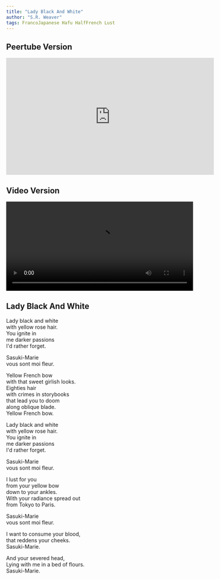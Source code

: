 ```yaml
---
title: "Lady Black And White"
author: "S.R. Weaver"
tags: FrancoJapanese Hafu HalfFrench Lust
---
```

## Peertube Version
<iframe title="Lady Black And White" src="https://video.ploud.jp/videos/embed/6ecac3fb-f175-47fe-9aa4-12a2c83a64cb" allowfullscreen="" sandbox="allow-same-origin allow-scripts allow-popups" width="560" height="315" frameborder="0"></iframe>

## Video Version
 <video width="100%" height="240" controls>
  <source src="https://lwflouisa.github.io/NewPoetry/videos/LadyBlackAndWhite.mp4" type="video/mp4">
Your browser does not support the video tag.
</video> 

## Lady Black And White
Lady black and white<br />
with yellow rose hair.<br />
You ignite in<br />
me darker passions<br />
I'd rather forget.

Sasuki-Marie<br />
vous sont moi fleur.

Yellow French bow<br />
with that sweet girlish looks.<br />
Eighties hair<br />
with crimes in storybooks<br />
that lead you to doom<br />
along oblique blade.<br />
Yellow French bow.

Lady black and white<br />
with yellow rose hair.<br />
You ignite in<br />
me darker passions<br />
I'd rather forget.

Sasuki-Marie<br />
vous sont moi fleur.

I lust for you<br />
from your yellow bow<br />
down to your ankles.<br />
With your radiance spread out<br />
from Tokyo to Paris.

Sasuki-Marie<br />
vous sont moi fleur.

I want to consume your blood,<br />
that reddens your cheeks.<br />
Sasuki-Marie.

And your severed head,<br />
Lying with me in a bed of flours.<br />
Sasuki-Marie.
